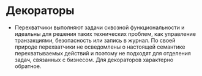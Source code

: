 # Декораторы
* Перехватчики выполняют задачи сквозной функциональности и идеальны для
решения таких технических проблем, как управление транзакциями, безопасность
или запись в журнал. По своей природе перехватчики не осведомлены о настоящей
семантике перехватываемых действий и поэтому не подходят для отделения задач,
связанных с бизнесом. Для декораторов характерно обратное.